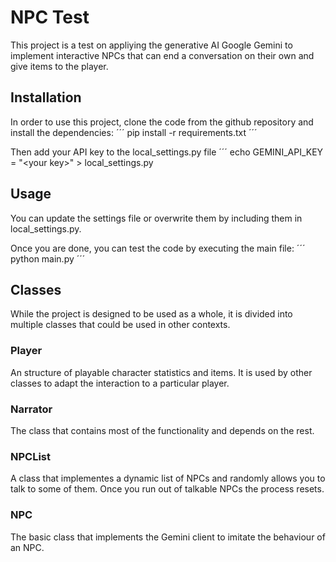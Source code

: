 # NPC Test

This project is a test on appliying the generative AI Google Gemini to implement interactive NPCs that can end a conversation on their own and give items to the player.

## Installation

In order to use this project, clone the code from the github repository and install the dependencies:
´´´
pip install -r requirements.txt
´´´

Then add your API key to the local_settings.py file
´´´
echo GEMINI_API_KEY = "\<your key\>" \> local_settings.py 

## Usage

You can update the settings file or overwrite them by including them in local_settings.py.

Once you are done, you can test the code by executing the main file:
´´´
python main.py
´´´

## Classes

While the project is designed to be used as a whole, it is divided into multiple classes that could be used in other contexts.

### Player

An structure of playable character statistics and items. It is used by other classes to adapt the interaction to a particular player.

### Narrator

The class that contains most of the functionality and depends on the rest.

### NPCList

A class that implementes a dynamic list of NPCs and randomly allows you to talk to some of them. Once you run out of talkable NPCs the process resets.

### NPC

The basic class that implements the Gemini client to imitate the behaviour of an NPC.

